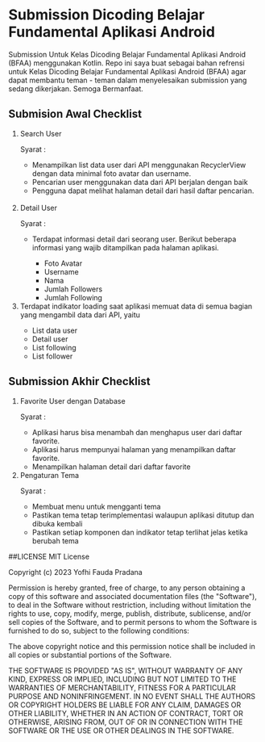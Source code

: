 # Submission Dicoding Belajar Fundamental Aplikasi Android
Submission Untuk Kelas Dicoding Belajar Fundamental Aplikasi Android (BFAA) menggunakan Kotlin.
Repo ini saya buat sebagai bahan refrensi untuk Kelas Dicoding Belajar Fundamental Aplikasi Android (BFAA) agar dapat membantu teman - teman dalam menyelesaikan submission yang sedang dikerjakan. Semoga Bermanfaat.

## Submision Awal Checklist
<ol>
 <li>Search User</li>
 <p>Syarat : </p>
	<ul>
  	<li>Menampilkan list data user dari API menggunakan RecyclerView dengan data minimal foto avatar dan username.</li>
  	<li>Pencarian user menggunakan data dari API berjalan dengan baik</li>
 	 <li>Pengguna dapat melihat halaman detail dari hasil daftar pencarian.</li>
	</ul><br>
  <li>Detail User</li>
 <p>Syarat : </p>
	<ul>
  	<li>Terdapat informasi detail dari seorang user. Berikut beberapa informasi yang wajib ditampilkan pada halaman aplikasi.</li>
  	<ul>
      <li>Foto Avatar</li>
      <li>Username</li>
      <li>Nama</li>
      <li>Jumlah Followers</li>
      <li>Jumlah Following</li>
    </ul>
	</ul>
  <li>Terdapat indikator loading saat aplikasi memuat data di semua bagian yang mengambil data dari API, yaitu</li>
  <ul>
    <li>List data user</li>
    <li>Detail user</li>
    <li>List following</li>
    <li>List follower</li>
  </ul>
</ol>

## Submission Akhir Checklist

<ol>
	<li>Favorite User dengan Database</li>
	<p>Syarat : </p>
		<ul>
			<li>Aplikasi harus bisa menambah dan menghapus user dari daftar favorite.</li>	
			<li>Aplikasi harus mempunyai halaman yang menampilkan daftar favorite.</li>	
			<li>Menampilkan halaman detail dari daftar favorite</li>	
		</ul>
	<li>Pengaturan Tema</li>
	<p>Syarat : </p>
		<ul>
			<li>Membuat menu untuk mengganti tema</li>
			<li>Pastikan tema tetap terimplementasi walaupun aplikasi ditutup dan dibuka kembali</li>
			<li>Pastikan setiap komponen dan indikator tetap terlihat jelas ketika berubah tema</li>
		</ul>
</ol>

##LICENSE
MIT License

Copyright (c) 2023 Yofhi Fauda Pradana

Permission is hereby granted, free of charge, to any person obtaining a copy
of this software and associated documentation files (the "Software"), to deal
in the Software without restriction, including without limitation the rights
to use, copy, modify, merge, publish, distribute, sublicense, and/or sell
copies of the Software, and to permit persons to whom the Software is
furnished to do so, subject to the following conditions:

The above copyright notice and this permission notice shall be included in all
copies or substantial portions of the Software.

THE SOFTWARE IS PROVIDED "AS IS", WITHOUT WARRANTY OF ANY KIND, EXPRESS OR
IMPLIED, INCLUDING BUT NOT LIMITED TO THE WARRANTIES OF MERCHANTABILITY,
FITNESS FOR A PARTICULAR PURPOSE AND NONINFRINGEMENT. IN NO EVENT SHALL THE
AUTHORS OR COPYRIGHT HOLDERS BE LIABLE FOR ANY CLAIM, DAMAGES OR OTHER
LIABILITY, WHETHER IN AN ACTION OF CONTRACT, TORT OR OTHERWISE, ARISING FROM,
OUT OF OR IN CONNECTION WITH THE SOFTWARE OR THE USE OR OTHER DEALINGS IN THE
SOFTWARE.

